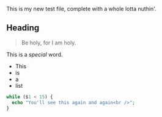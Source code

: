 This is my new test file, complete with a whole lotta nuthin'.

## Heading

> Be holy, for I am holy.

This is a *special* word.

- This
- is
- a
- list

```php
while ($1 < 15) {
  echo "You'll see this again and again<br />";
}
```
